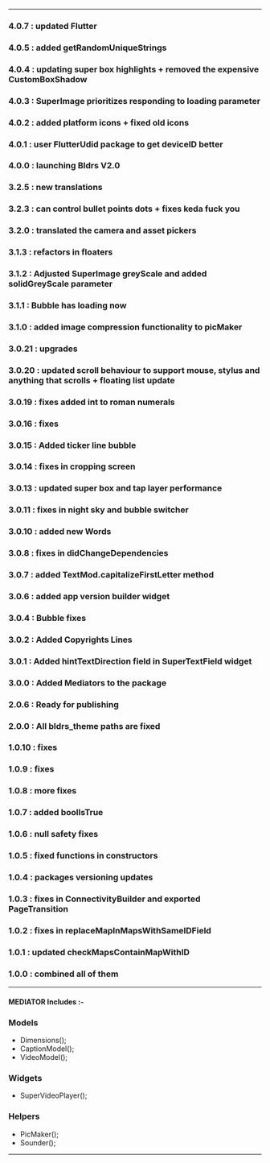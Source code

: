 
---

### 4.0.7 : updated Flutter
### 4.0.5 : added getRandomUniqueStrings
### 4.0.4 : updating super box highlights + removed the expensive CustomBoxShadow
### 4.0.3 : SuperImage prioritizes responding to loading parameter 
### 4.0.2 : added platform icons + fixed old icons
### 4.0.1 : user FlutterUdid package to get deviceID better
### 4.0.0 : launching Bldrs V2.0
### 3.2.5 : new translations
### 3.2.3 : can control bullet points dots + fixes keda fuck you
### 3.2.0 : translated the camera and asset pickers
### 3.1.3 : refactors in floaters
### 3.1.2 : Adjusted SuperImage greyScale and added solidGreyScale parameter
### 3.1.1 : Bubble has loading now
### 3.1.0 : added image compression functionality to picMaker
### 3.0.21 : upgrades
### 3.0.20 : updated scroll behaviour to support mouse, stylus and anything that scrolls + floating list update
### 3.0.19 : fixes added int to roman numerals
### 3.0.16 : fixes
### 3.0.15 : Added ticker line bubble
### 3.0.14 : fixes in cropping screen
### 3.0.13 : updated super box and tap layer performance
### 3.0.11 : fixes in night sky and bubble switcher
### 3.0.10 : added new Words
### 3.0.8 : fixes in didChangeDependencies
### 3.0.7 : added TextMod.capitalizeFirstLetter method
### 3.0.6 : added app version builder widget
### 3.0.4 : Bubble fixes
### 3.0.2 : Added Copyrights Lines
### 3.0.1 : Added hintTextDirection field in SuperTextField widget
### 3.0.0 : Added Mediators to the package
### 2.0.6 : Ready for publishing
### 2.0.0 : All bldrs_theme paths are fixed
### 1.0.10 : fixes
### 1.0.9 : fixes
### 1.0.8 : more fixes
### 1.0.7 : added boolIsTrue
### 1.0.6 : null safety fixes
### 1.0.5 : fixed functions in constructors
### 1.0.4 : packages versioning updates
### 1.0.3 : fixes in ConnectivityBuilder and exported PageTransition
### 1.0.2 : fixes in replaceMapInMapsWithSameIDField
### 1.0.1 : updated checkMapsContainMapWithID
### 1.0.0 : combined all of them

---

#### MEDIATOR Includes :- 

### Models
* Dimensions();
* CaptionModel();
* VideoModel();

### Widgets
* SuperVideoPlayer();

### Helpers
* PicMaker();
* Sounder();

---
